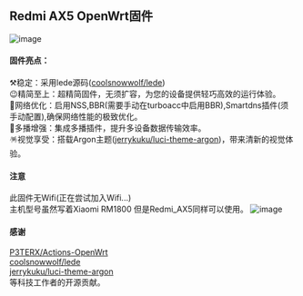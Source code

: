 ## Redmi AX5 OpenWrt固件
![image](https://github.com/user-attachments/assets/c15a89a6-9748-4a7a-b646-5d373263ddc1)

#### 固件亮点：  
⚒️稳定：采用lede源码([coolsnowwolf/lede](https://github.com/coolsnowwolf/lede))  
😉精简至上：超精简固件，无须扩容，为您的设备提供轻巧高效的运行体验。  
🚀网络优化：启用NSS,BBR(需要手动在turboacc中启用BBR),Smartdns插件(须手动配置),确保网络性能的极致优化。  
🌈多播增强：集成多播插件，提升多设备数据传输效率。  
🪅视觉享受：搭载Argon主题([jerrykuku/luci-theme-argon](https://github.com/jerrykuku/luci-theme-argon))，带来清新的视觉体验。  
#### 注意
此固件无Wifi(正在尝试加入Wifi...)  
主机型号虽然写着Xiaomi RM1800 但是Redmi_AX5同样可以使用。
![image](https://github.com/user-attachments/assets/0e2e68fd-16af-497a-9284-1d3089587f7b)

#### 感谢
[P3TERX/Actions-OpenWrt](https://github.com/P3TERX/Actions-OpenWrt)  
[coolsnowwolf/lede](https://github.com/coolsnowwolf/lede)  
[jerrykuku/luci-theme-argon](https://github.com/jerrykuku/luci-theme-argon)  
等科技工作者的开源贡献。  

